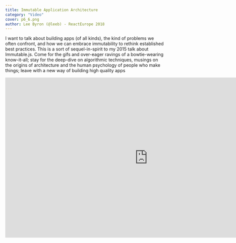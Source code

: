 ```yaml
---
title: Immutable Application Architecture
category: "Video"
cover: p6_6.png
author: Lee Byron (@leeb) - ReactEurope 2018
---
```


I want to talk about building apps (of all kinds), the kind of problems we often confront, and how we can embrace immutability to rethink established best practices. This is a sort of sequel-in-spirit to my 2015 talk about Immutable.js. Come for the gifs and over-eager ravings of a bowtie-wearing know-it-all; stay for the deep-dive on algorithmic techniques, musings on the origins of architecture and the human psychology of people who make things; leave with a new way of building high quality apps

<iframe width="901" height="507" src="https://www.youtube.com/embed/oTcDmnAXZ4E?list=LLTOPPQZI24JzP2-UX4gN0sg" frameborder="0" allow="autoplay; encrypted-media" allowfullscreen></iframe>
